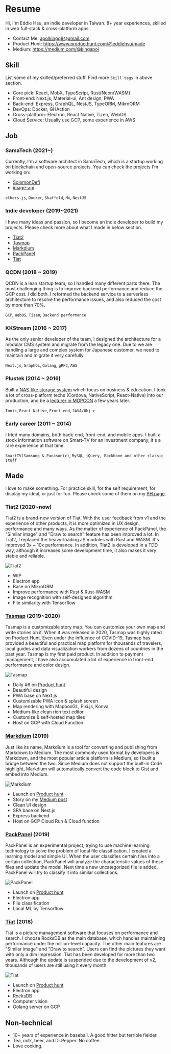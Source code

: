 # Resume

Hi, I'm Eddie Hsu, an indie developer in Taiwan. 8+ year experiences, skilled in web full-stack & cross-platform apps.
* Contact Me: [apolkingg8@gmail.com](mailto:apolkingg8@gmail.com)
* Product Hunt: https://www.producthunt.com/@eddiehsu/made
* Medium: https://medium.com/@kingapol

## Skill
List some of my skilled/preferred stuff. Find more `Skill tags` in above section.
* Core pick: React, MobX, TypeScript, Rust(Neon/WASM)
* Front-end: Next.js, Material-ui, Ant design, PWA
* Back-end: Express, GraphQL, NestJS, TypeORM, MikroORM
* DevOps: Docker, GHAction
* Cross-platform: Electron, React Native, Tizen, WebOS
* Cloud Service: Usually use GCP, some experience in AWS


## Job

### SamaTech (2021~)
Currently, I'm a software architect in SamaTech, which is a startup working on blockchain and open-source projects. 
You can check the projects I'm working on: 
* [SolomonDefi](https://github.com/SolomonDefi/solomon-monorepo) 
* [image-api](https://github.com/samatechtw/image-api)

`ethers.js`, `Docker`, `Skaffold`, `Nx`, `NestJS`

### Indie developer (2019~2021)
I have many ideas and passion, so I become an indie developer to build my projects.
Please check more about what I made in below section.
* [Tiat2](https://github.com/apolkingg8/apolkingg8/blob/master/RESUME.md#tiat2-2020now)
* [Tasmap](https://github.com/apolkingg8/apolkingg8/blob/master/RESUME.md#tasmap-20192020)
* [Markdium](https://github.com/apolkingg8/apolkingg8/blob/master/RESUME.md#markdium-2019)
* [PackPanel](https://github.com/apolkingg8/apolkingg8/blob/master/RESUME.md#packpanel-2019)
* [Tiat](https://github.com/apolkingg8/apolkingg8/blob/master/RESUME.md#tiat-2018)

### QCDN (2018 ~ 2019)
QCDN is a lean startup team, so I handled many different parts there. 
The most challenging thing is to improve backend performance and reduce the GCP cost. I did both. 
I reformed the backend service to a serverless architecture to resolve the performance issues, and also reduced the cost by more than 70%.

`GCP`, `WebOS`, `Tizen`, `Backend performance`

### KKStream (2016 ~ 2017)
As the only senior developer of the team, I designed the architecture for a modular CMS system and migrate from the legacy one.
Due to we are handling a large and complex system for Japanese customer, we need to maintain and migrate it very carefully.

`Next.js`, `GraphQL`, `Golang`, `gRPC`, `AWS`

### Plustek (2014 ~ 2016)
Built a [NAS-like storage system](https://plustek.com/tw/products/file-management-solution/edoc-series/index.php) which focus on business & education.
I took a lot of cross-platform techs (Cordova, NativeScript, React-Native) into our production, and be a [lecturer in MOPCON](http://mopcon.org/2018/speaker.php?id=9) a few years later.

`Ionic`, `React Native`, `Front-end`, `JAVA/Obj-c`

### Early career (2011 ~ 2014)
I tried many domains, both back-end, front-end, and mobile apps. 
I built a stock information software on Smart-TV for an investment company, it's a rare experience at that time.

`SmartTV(Samsung & Panasonic)`, `MySQL`, `jQuery, Backbone and other classic stuff`

## Made
I love to make something. For practice skill, for the self requirement, for display my ideal, or just for fun. Please check some of them on my [PH page](https://www.producthunt.com/@eddiehsu/made).

### Tiat2 (2020~now)
Tiat2 is a brand-new version of Tiat. With the user feedback from v1 and the experience of other products, it is more optimized in UX design, performance and many ways.
As the matter of experience of PackPanel, the "Similar image" and "Draw to search" feature has been improved a lot.
In Tiat2, I replaced the heavy-loading JS modules with Rust and WASM. It's improved 3x ~ 10x performance.
In addition, Tiat2 is developed in a TDD way, although it increases some development time, it also makes it very stable and reliable.

![Tiat2](assets/tiat2_demo_0.webp)

* WIP
* Electron app
* Base on MikroORM
* Improve performance with Rust & Rust-WASM
* Image recognition with self-designed algorithm
* File similarity with Tensorflow

### [Tasmap](https://tasmap.app) (2019~2020)
Tasmap is a customizable story map. You can customize your own map and write stories on it.
When it was released in 2020, Tasmap was highly rated on Product Hunt.
Even under the influence of COVID-19, Tasmap has provided a beautiful and practical map platform for thousands of travelers, local guides and data visualization workers from dozens of countries in the past year.
Tasmap is my first paid product. In addition to payment management, I have also accumulated a lot of experience in front-end performance and color design.

![Tasmap](assets/tasmap_demo_0.webp)

* Daily #6 on [Product hunt](https://www.producthunt.com/posts/tasmap)
* Beautiful design
* PWA base on Next.js
* Customizable PWA icon & splash screen
* Map rendering with MapboxGL, Pixi.js, Konva
* Medium-like clean rich text editor
* Customize & self-hosted map tiles
* Host on GCP with Cloud Function

### [Markdium](https://markdium.dev) (2019)
Just like its name, Markdium is a tool for converting and publishing from Markdown to Medium.
The most commonly used format by developers is Markdown, and the most popular article platform is Medium, so I built a bridge between the two.
Since Medium does not support the built-in Code highlight, Markdium will automatically convert the code block to Gist and embed into Medium.

![Markdium](assets/Markdium.webp)

* Launch on [Product hunt](https://www.producthunt.com/posts/markdium)
* Story on my [Medium post](https://medium.com/@kingapol/medium-in-markdown-without-pain-2785f50c092e)
* Clean UI design
* SPA base on Next.js
* Express backend
* Host on GCP Cloud Run & Cloud function

### [PackPanel](https://packpanel.island68.dev) (2019)
PackPanel is an experimental project, trying to use machine learning technology to solve the problem of local file classification.
I created a learning model and simple UI. When the user classifies certain files into a certain collection, PackPanel will analyze the characteristic values of these files and update the model.
Next time a new uncategorized file is added, PackPanel will try to classify it into similar collections.

![PackPanel](assets/PackPanelWeb.webp)

* Launch on [Product hunt](https://www.producthunt.com/posts/packpanel)
* Electron app
* File classification
* Local ML by Tensorflow

### [Tiat](https://tiat.app) (2018)
Tiat is a picture management software that focuses on performance and search. 
I choose RocksDB as the main database, which handles maintaining performance under the million-level capacity. 
The other main features are "Similar image" and "Draw to search". Users can find the pictures they want with only a dim impression.
Tiat has been developed for more than two years. Although the update is suspended due to the development of v2, thousands of users are still using it every month.

![Tiat](assets/TiatWeb.webp)

* Launch on [Product hunt](https://www.producthunt.com/posts/tiat)
* Electron app
* RocksDB
* Computer vision
* Golang server on GCP

## Non-technical
* 10+ years of experience in baseball. A good hitter but terrible fielder.
* Tea, milk, beer, and Dr.Pepper. No coffee.
* Love cooking.

